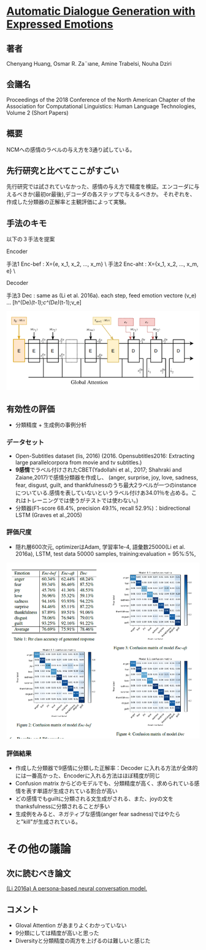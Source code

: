# [Automatic Dialogue Generation with Expressed Emotions](https://www.aclweb.org/anthology/N18-2008)

## 著者
Chenyang Huang, Osmar R. Za¨ıane, Amine Trabelsi, Nouha Dziri
## 会議名
Proceedings of the 2018 Conference of the North American Chapter of the Association 
for Computational Linguistics: Human Language Technologies, Volume 2 (Short Papers)

## 概要
NCMへの感情のラベルの与え方を3通り試している。

## 先行研究と比べてここがすごい
先行研究では試されていなかった、感情の与え方で精度を検証。エンコーダに与えるべきか(最初or最後),デコーダの各ステップで与えるべきか。
それぞれを、作成した分類器の正解率と主観評価によって実験。

## 手法のキモ
以下の３手法を提案

Encoder

手法1 Enc-bef : X={e, x_1, x_2, ..., x_m}  \\
手法2 Enc-aht : X={x_1, x_2, ..., x_m, e}  \\

Decoder

手法3 Dec : same as (Li et al. 2016a). each step, feed emotion vectore (v_e) ... [h^(De)_(t-1);c^(De)_(t-1);v_e]

![figure1](https://github.com/AsaiSara/Scholar/blob/picture/EmotionalSystem/DialogueSystem/Automatic_Emo2018.png)

## 有効性の評価
* 分類精度 + 生成例の事例分析

### データセット
* Open-Subtitles dataset (lis, 2016) 
(2016. Opensubtitles2016: Extracting large parallelcorpora from movie and tv subtitles.)
* **9感情**でラベル付けされたCBET(Yadollahi et al., 2017; Shahraki and Zaiane,2017)で感情分類器を作成し、
(anger, surprise, joy, love, sadness, fear, disgust, guilt, and thankfulnessのうち最大2ラベルが一つのinstanceについている.感情を表していないというラベル付けあ34.01％を占める。これはトレーニングでは使うがテストでは使わない。)
* 分類器(F1-score 68.4%, precision 49.1%, recall 52.9%)：bidirectional LSTM (Graves et al.,2005)

### 評価尺度
* 隠れ層600次元, optimizerはAdam, 学習率1e-4, 語彙数25000(Li et al. 2016a), LSTM, test data 50000 samples, training:evaluation = 95%:5%,

![figure1](https://github.com/AsaiSara/Scholar/blob/picture/EmotionalSystem/DialogueSystem/Automatic_Emo2018_eval.png)

### 評価結果
* 作成した分類器で9感情に分類した正解率：Decoder に入れる方法が全体的には一番高かった、Encoderに入れる方法はほぼ精度が同じ
* Confusion matrix からどのモデルでも、分類精度が高く、求められている感情を表す単語が生成されている割合が高い
* どの感情でもguiltに分類される文生成がされる、また、joyの文をthanksfulnessに分類されることが多い
* 生成例をみると、ネガティブな感情(anger fear sadness)ではやたらと"kill"が生成されている。


# その他の議論

## 次に読むべき論文
[(Li 2016a) A persona-based neural conversation model.](https://www.aclweb.org/anthology/P16-1094)


## コメント
* Gloval Attention があまりよくわかっていない
* 9分類にしては精度が高いと思った
* Diversityと分類精度の両方を上げるのは難しいと感じた
